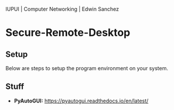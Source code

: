 IUPUI | Computer Networking | Edwin Sanchez

# Secure-Remote-Desktop

## Setup
Below are steps to setup the program environment on your system.

## Stuff
* **PyAutoGUI:** https://pyautogui.readthedocs.io/en/latest/
